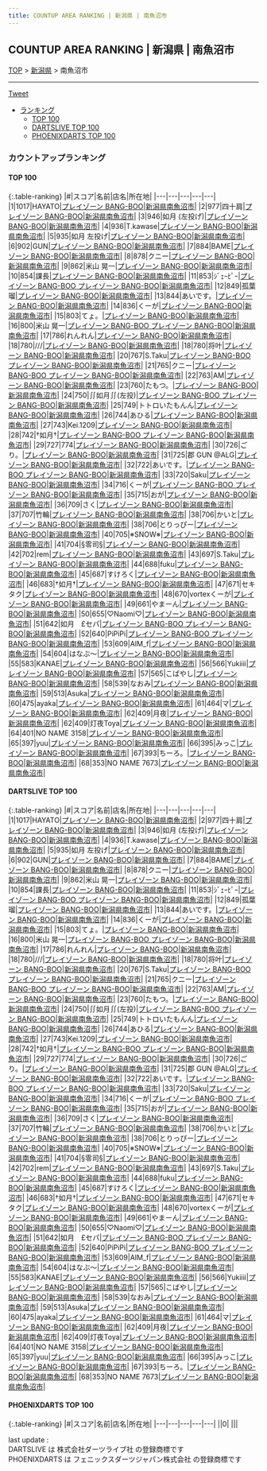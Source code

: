 ```yaml
---
title: COUNTUP AREA RANKING | 新潟県 | 南魚沼市
---
```

## COUNTUP AREA RANKING | 新潟県 | 南魚沼市

[TOP](/darts/rank/) > [新潟県](/darts/rank/新潟県/) > 南魚沼市

___

<a href="https://twitter.com/share?ref_src=twsrc%5Etfw" data-text="COUNTUP AREA RANKING | 新潟県南魚沼市" class="twitter-share-button" data-hashtags="DARTSLIVE,PHOENIXDARTS,darts,ダーツ" data-show-count="false">Tweet</a>

* [ランキング](#カウントアップランキング)
    * [TOP 100](#top-100)
    * [DARTSLIVE TOP 100](#dartslive-top-100)
    * [PHOENIXDARTS TOP 100](#phoenixdarts-top-100)

### カウントアップランキング

#### TOP 100



{:.table-ranking}
|#|スコア|名前|店名|所在地|
|---|---|---|---|---|
|1|1017|<span class="rank-name-dl">HAYATO</span>|<a href="https://search.dartslive.com/jp/shop/83662fe3fa4c6ec125d56fb0e5c39bac">プレイゾーン BANG-BOO</a>|<a href="/darts/rank/新潟県/南魚沼市">新潟県南魚沼市</a>|
|2|977|<span class="rank-name-dl">四十肩</span>|<a href="https://search.dartslive.com/jp/shop/83662fe3fa4c6ec125d56fb0e5c39bac">プレイゾーン BANG-BOO</a>|<a href="/darts/rank/新潟県/南魚沼市">新潟県南魚沼市</a>|
|3|946|<span class="rank-name-dl">如月 (左投げ)</span>|<a href="https://search.dartslive.com/jp/shop/83662fe3fa4c6ec125d56fb0e5c39bac">プレイゾーン BANG-BOO</a>|<a href="/darts/rank/新潟県/南魚沼市">新潟県南魚沼市</a>|
|4|936|<span class="rank-name-dl">T.kawase</span>|<a href="https://search.dartslive.com/jp/shop/83662fe3fa4c6ec125d56fb0e5c39bac">プレイゾーン BANG-BOO</a>|<a href="/darts/rank/新潟県/南魚沼市">新潟県南魚沼市</a>|
|5|935|<span class="rank-name-dl">如月 左投げ</span>|<a href="https://search.dartslive.com/jp/shop/83662fe3fa4c6ec125d56fb0e5c39bac">プレイゾーン BANG-BOO</a>|<a href="/darts/rank/新潟県/南魚沼市">新潟県南魚沼市</a>|
|6|902|<span class="rank-name-dl">GUN</span>|<a href="https://search.dartslive.com/jp/shop/83662fe3fa4c6ec125d56fb0e5c39bac">プレイゾーン BANG-BOO</a>|<a href="/darts/rank/新潟県/南魚沼市">新潟県南魚沼市</a>|
|7|884|<span class="rank-name-dl">BAME</span>|<a href="https://search.dartslive.com/jp/shop/83662fe3fa4c6ec125d56fb0e5c39bac">プレイゾーン BANG-BOO</a>|<a href="/darts/rank/新潟県/南魚沼市">新潟県南魚沼市</a>|
|8|878|<span class="rank-name-dl">クニー</span>|<a href="https://search.dartslive.com/jp/shop/83662fe3fa4c6ec125d56fb0e5c39bac">プレイゾーン BANG-BOO</a>|<a href="/darts/rank/新潟県/南魚沼市">新潟県南魚沼市</a>|
|9|862|<span class="rank-name-dl">米山 晃一</span>|<a href="https://search.dartslive.com/jp/shop/83662fe3fa4c6ec125d56fb0e5c39bac">プレイゾーン BANG-BOO</a>|<a href="/darts/rank/新潟県/南魚沼市">新潟県南魚沼市</a>|
|10|854|<span class="rank-name-dl">課長</span>|<a href="https://search.dartslive.com/jp/shop/83662fe3fa4c6ec125d56fb0e5c39bac">プレイゾーン BANG-BOO</a>|<a href="/darts/rank/新潟県/南魚沼市">新潟県南魚沼市</a>|
|11|853|<span class="rank-name-dl">ｼﾞｪｰﾋﾟｰ</span>|<a href="https://search.dartslive.com/jp/shop/83662fe3fa4c6ec125d56fb0e5c39bac">プレイゾーン BANG-BOO プレイゾーン BANG-BOO</a>|<a href="/darts/rank/新潟県/南魚沼市">新潟県南魚沼市</a>|
|12|849|<span class="rank-name-dl">孤葉瑠</span>|<a href="https://search.dartslive.com/jp/shop/83662fe3fa4c6ec125d56fb0e5c39bac">プレイゾーン BANG-BOO</a>|<a href="/darts/rank/新潟県/南魚沼市">新潟県南魚沼市</a>|
|13|844|<span class="rank-name-dl">あいです。</span>|<a href="https://search.dartslive.com/jp/shop/83662fe3fa4c6ec125d56fb0e5c39bac">プレイゾーン BANG-BOO</a>|<a href="/darts/rank/新潟県/南魚沼市">新潟県南魚沼市</a>|
|14|836|<span class="rank-name-dl">くーが</span>|<a href="https://search.dartslive.com/jp/shop/83662fe3fa4c6ec125d56fb0e5c39bac">プレイゾーン BANG-BOO</a>|<a href="/darts/rank/新潟県/南魚沼市">新潟県南魚沼市</a>|
|15|803|<span class="rank-name-dl">てょ。</span>|<a href="https://search.dartslive.com/jp/shop/83662fe3fa4c6ec125d56fb0e5c39bac">プレイゾーン BANG-BOO</a>|<a href="/darts/rank/新潟県/南魚沼市">新潟県南魚沼市</a>|
|16|800|<span class="rank-name-dl">米山 晃一</span>|<a href="https://search.dartslive.com/jp/shop/83662fe3fa4c6ec125d56fb0e5c39bac">プレイゾーン BANG-BOO プレイゾーン BANG-BOO</a>|<a href="/darts/rank/新潟県/南魚沼市">新潟県南魚沼市</a>|
|17|786|<span class="rank-name-dl">れんれん</span>|<a href="https://search.dartslive.com/jp/shop/83662fe3fa4c6ec125d56fb0e5c39bac">プレイゾーン BANG-BOO</a>|<a href="/darts/rank/新潟県/南魚沼市">新潟県南魚沼市</a>|
|18|780|<span class="rank-name-dl">///</span>|<a href="https://search.dartslive.com/jp/shop/83662fe3fa4c6ec125d56fb0e5c39bac">プレイゾーン BANG-BOO</a>|<a href="/darts/rank/新潟県/南魚沼市">新潟県南魚沼市</a>|
|18|780|<span class="rank-name-dl">将叶</span>|<a href="https://search.dartslive.com/jp/shop/83662fe3fa4c6ec125d56fb0e5c39bac">プレイゾーン BANG-BOO</a>|<a href="/darts/rank/新潟県/南魚沼市">新潟県南魚沼市</a>|
|20|767|<span class="rank-name-dl">S.Taku</span>|<a href="https://search.dartslive.com/jp/shop/83662fe3fa4c6ec125d56fb0e5c39bac">プレイゾーン BANG-BOO プレイゾーン BANG-BOO</a>|<a href="/darts/rank/新潟県/南魚沼市">新潟県南魚沼市</a>|
|21|765|<span class="rank-name-dl">クニー</span>|<a href="https://search.dartslive.com/jp/shop/83662fe3fa4c6ec125d56fb0e5c39bac">プレイゾーン BANG-BOO プレイゾーン BANG-BOO</a>|<a href="/darts/rank/新潟県/南魚沼市">新潟県南魚沼市</a>|
|22|763|<span class="rank-name-dl">AM</span>|<a href="https://search.dartslive.com/jp/shop/83662fe3fa4c6ec125d56fb0e5c39bac">プレイゾーン BANG-BOO</a>|<a href="/darts/rank/新潟県/南魚沼市">新潟県南魚沼市</a>|
|23|760|<span class="rank-name-dl">たもつ。</span>|<a href="https://search.dartslive.com/jp/shop/83662fe3fa4c6ec125d56fb0e5c39bac">プレイゾーン BANG-BOO</a>|<a href="/darts/rank/新潟県/南魚沼市">新潟県南魚沼市</a>|
|24|750|<span class="rank-name-dl">∬如月∬(左投)</span>|<a href="https://search.dartslive.com/jp/shop/83662fe3fa4c6ec125d56fb0e5c39bac">プレイゾーン BANG-BOO プレイゾーン BANG-BOO</a>|<a href="/darts/rank/新潟県/南魚沼市">新潟県南魚沼市</a>|
|25|749|<span class="rank-name-dl">トトロいたもんん</span>|<a href="https://search.dartslive.com/jp/shop/83662fe3fa4c6ec125d56fb0e5c39bac">プレイゾーン BANG-BOO</a>|<a href="/darts/rank/新潟県/南魚沼市">新潟県南魚沼市</a>|
|26|744|<span class="rank-name-dl">あひる</span>|<a href="https://search.dartslive.com/jp/shop/83662fe3fa4c6ec125d56fb0e5c39bac">プレイゾーン BANG-BOO</a>|<a href="/darts/rank/新潟県/南魚沼市">新潟県南魚沼市</a>|
|27|743|<span class="rank-name-dl">Kei.1209</span>|<a href="https://search.dartslive.com/jp/shop/83662fe3fa4c6ec125d56fb0e5c39bac">プレイゾーン BANG-BOO</a>|<a href="/darts/rank/新潟県/南魚沼市">新潟県南魚沼市</a>|
|28|742|<span class="rank-name-dl">†如月†</span>|<a href="https://search.dartslive.com/jp/shop/83662fe3fa4c6ec125d56fb0e5c39bac">プレイゾーン BANG-BOO プレイゾーン BANG-BOO</a>|<a href="/darts/rank/新潟県/南魚沼市">新潟県南魚沼市</a>|
|29|727|<span class="rank-name-dl">774</span>|<a href="https://search.dartslive.com/jp/shop/83662fe3fa4c6ec125d56fb0e5c39bac">プレイゾーン BANG-BOO</a>|<a href="/darts/rank/新潟県/南魚沼市">新潟県南魚沼市</a>|
|30|726|<span class="rank-name-dl">ごり。</span>|<a href="https://search.dartslive.com/jp/shop/83662fe3fa4c6ec125d56fb0e5c39bac">プレイゾーン BANG-BOO</a>|<a href="/darts/rank/新潟県/南魚沼市">新潟県南魚沼市</a>|
|31|725|<span class="rank-name-dl">郡 GUN @ALG</span>|<a href="https://search.dartslive.com/jp/shop/83662fe3fa4c6ec125d56fb0e5c39bac">プレイゾーン BANG-BOO</a>|<a href="/darts/rank/新潟県/南魚沼市">新潟県南魚沼市</a>|
|32|722|<span class="rank-name-dl">あいです。</span>|<a href="https://search.dartslive.com/jp/shop/83662fe3fa4c6ec125d56fb0e5c39bac">プレイゾーン BANG-BOO プレイゾーン BANG-BOO</a>|<a href="/darts/rank/新潟県/南魚沼市">新潟県南魚沼市</a>|
|33|720|<span class="rank-name-dl">Saku</span>|<a href="https://search.dartslive.com/jp/shop/83662fe3fa4c6ec125d56fb0e5c39bac">プレイゾーン BANG-BOO</a>|<a href="/darts/rank/新潟県/南魚沼市">新潟県南魚沼市</a>|
|34|716|<span class="rank-name-dl">くーが</span>|<a href="https://search.dartslive.com/jp/shop/83662fe3fa4c6ec125d56fb0e5c39bac">プレイゾーン BANG-BOO プレイゾーン BANG-BOO</a>|<a href="/darts/rank/新潟県/南魚沼市">新潟県南魚沼市</a>|
|35|715|<span class="rank-name-dl">おが</span>|<a href="https://search.dartslive.com/jp/shop/83662fe3fa4c6ec125d56fb0e5c39bac">プレイゾーン BANG-BOO</a>|<a href="/darts/rank/新潟県/南魚沼市">新潟県南魚沼市</a>|
|36|709|<span class="rank-name-dl">さく</span>|<a href="https://search.dartslive.com/jp/shop/83662fe3fa4c6ec125d56fb0e5c39bac">プレイゾーン BANG-BOO</a>|<a href="/darts/rank/新潟県/南魚沼市">新潟県南魚沼市</a>|
|37|707|<span class="rank-name-dl">竹輪</span>|<a href="https://search.dartslive.com/jp/shop/83662fe3fa4c6ec125d56fb0e5c39bac">プレイゾーン BANG-BOO</a>|<a href="/darts/rank/新潟県/南魚沼市">新潟県南魚沼市</a>|
|38|706|<span class="rank-name-dl">かいと</span>|<a href="https://search.dartslive.com/jp/shop/83662fe3fa4c6ec125d56fb0e5c39bac">プレイゾーン BANG-BOO</a>|<a href="/darts/rank/新潟県/南魚沼市">新潟県南魚沼市</a>|
|38|706|<span class="rank-name-dl">とりっぴー</span>|<a href="https://search.dartslive.com/jp/shop/83662fe3fa4c6ec125d56fb0e5c39bac">プレイゾーン BANG-BOO</a>|<a href="/darts/rank/新潟県/南魚沼市">新潟県南魚沼市</a>|
|40|705|<span class="rank-name-dl">※SNOW※</span>|<a href="https://search.dartslive.com/jp/shop/83662fe3fa4c6ec125d56fb0e5c39bac">プレイゾーン BANG-BOO</a>|<a href="/darts/rank/新潟県/南魚沼市">新潟県南魚沼市</a>|
|41|704|<span class="rank-name-dl">§零司§</span>|<a href="https://search.dartslive.com/jp/shop/83662fe3fa4c6ec125d56fb0e5c39bac">プレイゾーン BANG-BOO</a>|<a href="/darts/rank/新潟県/南魚沼市">新潟県南魚沼市</a>|
|42|702|<span class="rank-name-dl">rem</span>|<a href="https://search.dartslive.com/jp/shop/83662fe3fa4c6ec125d56fb0e5c39bac">プレイゾーン BANG-BOO</a>|<a href="/darts/rank/新潟県/南魚沼市">新潟県南魚沼市</a>|
|43|697|<span class="rank-name-dl">S.Taku</span>|<a href="https://search.dartslive.com/jp/shop/83662fe3fa4c6ec125d56fb0e5c39bac">プレイゾーン BANG-BOO</a>|<a href="/darts/rank/新潟県/南魚沼市">新潟県南魚沼市</a>|
|44|688|<span class="rank-name-dl">fuku</span>|<a href="https://search.dartslive.com/jp/shop/83662fe3fa4c6ec125d56fb0e5c39bac">プレイゾーン BANG-BOO</a>|<a href="/darts/rank/新潟県/南魚沼市">新潟県南魚沼市</a>|
|45|687|<span class="rank-name-dl">すけろく</span>|<a href="https://search.dartslive.com/jp/shop/83662fe3fa4c6ec125d56fb0e5c39bac">プレイゾーン BANG-BOO</a>|<a href="/darts/rank/新潟県/南魚沼市">新潟県南魚沼市</a>|
|46|683|<span class="rank-name-dl">†如月†</span>|<a href="https://search.dartslive.com/jp/shop/83662fe3fa4c6ec125d56fb0e5c39bac">プレイゾーン BANG-BOO</a>|<a href="/darts/rank/新潟県/南魚沼市">新潟県南魚沼市</a>|
|47|671|<span class="rank-name-dl">セキタク</span>|<a href="https://search.dartslive.com/jp/shop/83662fe3fa4c6ec125d56fb0e5c39bac">プレイゾーン BANG-BOO</a>|<a href="/darts/rank/新潟県/南魚沼市">新潟県南魚沼市</a>|
|48|670|<span class="rank-name-dl">vortexくーが</span>|<a href="https://search.dartslive.com/jp/shop/83662fe3fa4c6ec125d56fb0e5c39bac">プレイゾーン BANG-BOO</a>|<a href="/darts/rank/新潟県/南魚沼市">新潟県南魚沼市</a>|
|49|661|<span class="rank-name-dl">やまーん</span>|<a href="https://search.dartslive.com/jp/shop/83662fe3fa4c6ec125d56fb0e5c39bac">プレイゾーン BANG-BOO</a>|<a href="/darts/rank/新潟県/南魚沼市">新潟県南魚沼市</a>|
|50|655|<span class="rank-name-dl">♡Naomi♡</span>|<a href="https://search.dartslive.com/jp/shop/83662fe3fa4c6ec125d56fb0e5c39bac">プレイゾーン BANG-BOO</a>|<a href="/darts/rank/新潟県/南魚沼市">新潟県南魚沼市</a>|
|51|642|<span class="rank-name-dl">如月　£セパ</span>|<a href="https://search.dartslive.com/jp/shop/83662fe3fa4c6ec125d56fb0e5c39bac">プレイゾーン BANG-BOO プレイゾーン BANG-BOO</a>|<a href="/darts/rank/新潟県/南魚沼市">新潟県南魚沼市</a>|
|52|640|<span class="rank-name-dl">PiPiPi</span>|<a href="https://search.dartslive.com/jp/shop/83662fe3fa4c6ec125d56fb0e5c39bac">プレイゾーン BANG-BOO プレイゾーン BANG-BOO</a>|<a href="/darts/rank/新潟県/南魚沼市">新潟県南魚沼市</a>|
|53|609|<span class="rank-name-dl">AIM_f</span>|<a href="https://search.dartslive.com/jp/shop/83662fe3fa4c6ec125d56fb0e5c39bac">プレイゾーン BANG-BOO</a>|<a href="/darts/rank/新潟県/南魚沼市">新潟県南魚沼市</a>|
|54|604|<span class="rank-name-dl">はなぶ〜</span>|<a href="https://search.dartslive.com/jp/shop/83662fe3fa4c6ec125d56fb0e5c39bac">プレイゾーン BANG-BOO</a>|<a href="/darts/rank/新潟県/南魚沼市">新潟県南魚沼市</a>|
|55|583|<span class="rank-name-dl">KANAE</span>|<a href="https://search.dartslive.com/jp/shop/83662fe3fa4c6ec125d56fb0e5c39bac">プレイゾーン BANG-BOO</a>|<a href="/darts/rank/新潟県/南魚沼市">新潟県南魚沼市</a>|
|56|566|<span class="rank-name-dl">Yukiiii</span>|<a href="https://search.dartslive.com/jp/shop/83662fe3fa4c6ec125d56fb0e5c39bac">プレイゾーン BANG-BOO</a>|<a href="/darts/rank/新潟県/南魚沼市">新潟県南魚沼市</a>|
|57|565|<span class="rank-name-dl">こばやし</span>|<a href="https://search.dartslive.com/jp/shop/83662fe3fa4c6ec125d56fb0e5c39bac">プレイゾーン BANG-BOO</a>|<a href="/darts/rank/新潟県/南魚沼市">新潟県南魚沼市</a>|
|58|539|<span class="rank-name-dl">なおみ</span>|<a href="https://search.dartslive.com/jp/shop/83662fe3fa4c6ec125d56fb0e5c39bac">プレイゾーン BANG-BOO</a>|<a href="/darts/rank/新潟県/南魚沼市">新潟県南魚沼市</a>|
|59|513|<span class="rank-name-dl">Asuka</span>|<a href="https://search.dartslive.com/jp/shop/83662fe3fa4c6ec125d56fb0e5c39bac">プレイゾーン BANG-BOO</a>|<a href="/darts/rank/新潟県/南魚沼市">新潟県南魚沼市</a>|
|60|475|<span class="rank-name-dl">ayaka</span>|<a href="https://search.dartslive.com/jp/shop/83662fe3fa4c6ec125d56fb0e5c39bac">プレイゾーン BANG-BOO</a>|<a href="/darts/rank/新潟県/南魚沼市">新潟県南魚沼市</a>|
|61|464|<span class="rank-name-dl">マ</span>|<a href="https://search.dartslive.com/jp/shop/83662fe3fa4c6ec125d56fb0e5c39bac">プレイゾーン BANG-BOO</a>|<a href="/darts/rank/新潟県/南魚沼市">新潟県南魚沼市</a>|
|62|409|<span class="rank-name-dl">月夜</span>|<a href="https://search.dartslive.com/jp/shop/83662fe3fa4c6ec125d56fb0e5c39bac">プレイゾーン BANG-BOO</a>|<a href="/darts/rank/新潟県/南魚沼市">新潟県南魚沼市</a>|
|62|409|<span class="rank-name-dl">灯夜Toya</span>|<a href="https://search.dartslive.com/jp/shop/83662fe3fa4c6ec125d56fb0e5c39bac">プレイゾーン BANG-BOO</a>|<a href="/darts/rank/新潟県/南魚沼市">新潟県南魚沼市</a>|
|64|401|<span class="rank-name-dl">NO NAME 3158</span>|<a href="https://search.dartslive.com/jp/shop/83662fe3fa4c6ec125d56fb0e5c39bac">プレイゾーン BANG-BOO</a>|<a href="/darts/rank/新潟県/南魚沼市">新潟県南魚沼市</a>|
|65|397|<span class="rank-name-dl">yuu</span>|<a href="https://search.dartslive.com/jp/shop/83662fe3fa4c6ec125d56fb0e5c39bac">プレイゾーン BANG-BOO</a>|<a href="/darts/rank/新潟県/南魚沼市">新潟県南魚沼市</a>|
|66|395|<span class="rank-name-dl">みっこ</span>|<a href="https://search.dartslive.com/jp/shop/83662fe3fa4c6ec125d56fb0e5c39bac">プレイゾーン BANG-BOO</a>|<a href="/darts/rank/新潟県/南魚沼市">新潟県南魚沼市</a>|
|67|393|<span class="rank-name-dl">ちーろ。</span>|<a href="https://search.dartslive.com/jp/shop/83662fe3fa4c6ec125d56fb0e5c39bac">プレイゾーン BANG-BOO</a>|<a href="/darts/rank/新潟県/南魚沼市">新潟県南魚沼市</a>|
|68|353|<span class="rank-name-dl">NO NAME 7673</span>|<a href="https://search.dartslive.com/jp/shop/83662fe3fa4c6ec125d56fb0e5c39bac">プレイゾーン BANG-BOO</a>|<a href="/darts/rank/新潟県/南魚沼市">新潟県南魚沼市</a>|


#### DARTSLIVE TOP 100



{:.table-ranking}
|#|スコア|名前|店名|所在地|
|---|---|---|---|---|
|1|1017|<span class="rank-name-dl">HAYATO</span>|<a href="https://search.dartslive.com/jp/shop/83662fe3fa4c6ec125d56fb0e5c39bac">プレイゾーン BANG-BOO</a>|<a href="/darts/rank/新潟県/南魚沼市">新潟県南魚沼市</a>|
|2|977|<span class="rank-name-dl">四十肩</span>|<a href="https://search.dartslive.com/jp/shop/83662fe3fa4c6ec125d56fb0e5c39bac">プレイゾーン BANG-BOO</a>|<a href="/darts/rank/新潟県/南魚沼市">新潟県南魚沼市</a>|
|3|946|<span class="rank-name-dl">如月 (左投げ)</span>|<a href="https://search.dartslive.com/jp/shop/83662fe3fa4c6ec125d56fb0e5c39bac">プレイゾーン BANG-BOO</a>|<a href="/darts/rank/新潟県/南魚沼市">新潟県南魚沼市</a>|
|4|936|<span class="rank-name-dl">T.kawase</span>|<a href="https://search.dartslive.com/jp/shop/83662fe3fa4c6ec125d56fb0e5c39bac">プレイゾーン BANG-BOO</a>|<a href="/darts/rank/新潟県/南魚沼市">新潟県南魚沼市</a>|
|5|935|<span class="rank-name-dl">如月 左投げ</span>|<a href="https://search.dartslive.com/jp/shop/83662fe3fa4c6ec125d56fb0e5c39bac">プレイゾーン BANG-BOO</a>|<a href="/darts/rank/新潟県/南魚沼市">新潟県南魚沼市</a>|
|6|902|<span class="rank-name-dl">GUN</span>|<a href="https://search.dartslive.com/jp/shop/83662fe3fa4c6ec125d56fb0e5c39bac">プレイゾーン BANG-BOO</a>|<a href="/darts/rank/新潟県/南魚沼市">新潟県南魚沼市</a>|
|7|884|<span class="rank-name-dl">BAME</span>|<a href="https://search.dartslive.com/jp/shop/83662fe3fa4c6ec125d56fb0e5c39bac">プレイゾーン BANG-BOO</a>|<a href="/darts/rank/新潟県/南魚沼市">新潟県南魚沼市</a>|
|8|878|<span class="rank-name-dl">クニー</span>|<a href="https://search.dartslive.com/jp/shop/83662fe3fa4c6ec125d56fb0e5c39bac">プレイゾーン BANG-BOO</a>|<a href="/darts/rank/新潟県/南魚沼市">新潟県南魚沼市</a>|
|9|862|<span class="rank-name-dl">米山 晃一</span>|<a href="https://search.dartslive.com/jp/shop/83662fe3fa4c6ec125d56fb0e5c39bac">プレイゾーン BANG-BOO</a>|<a href="/darts/rank/新潟県/南魚沼市">新潟県南魚沼市</a>|
|10|854|<span class="rank-name-dl">課長</span>|<a href="https://search.dartslive.com/jp/shop/83662fe3fa4c6ec125d56fb0e5c39bac">プレイゾーン BANG-BOO</a>|<a href="/darts/rank/新潟県/南魚沼市">新潟県南魚沼市</a>|
|11|853|<span class="rank-name-dl">ｼﾞｪｰﾋﾟｰ</span>|<a href="https://search.dartslive.com/jp/shop/83662fe3fa4c6ec125d56fb0e5c39bac">プレイゾーン BANG-BOO プレイゾーン BANG-BOO</a>|<a href="/darts/rank/新潟県/南魚沼市">新潟県南魚沼市</a>|
|12|849|<span class="rank-name-dl">孤葉瑠</span>|<a href="https://search.dartslive.com/jp/shop/83662fe3fa4c6ec125d56fb0e5c39bac">プレイゾーン BANG-BOO</a>|<a href="/darts/rank/新潟県/南魚沼市">新潟県南魚沼市</a>|
|13|844|<span class="rank-name-dl">あいです。</span>|<a href="https://search.dartslive.com/jp/shop/83662fe3fa4c6ec125d56fb0e5c39bac">プレイゾーン BANG-BOO</a>|<a href="/darts/rank/新潟県/南魚沼市">新潟県南魚沼市</a>|
|14|836|<span class="rank-name-dl">くーが</span>|<a href="https://search.dartslive.com/jp/shop/83662fe3fa4c6ec125d56fb0e5c39bac">プレイゾーン BANG-BOO</a>|<a href="/darts/rank/新潟県/南魚沼市">新潟県南魚沼市</a>|
|15|803|<span class="rank-name-dl">てょ。</span>|<a href="https://search.dartslive.com/jp/shop/83662fe3fa4c6ec125d56fb0e5c39bac">プレイゾーン BANG-BOO</a>|<a href="/darts/rank/新潟県/南魚沼市">新潟県南魚沼市</a>|
|16|800|<span class="rank-name-dl">米山 晃一</span>|<a href="https://search.dartslive.com/jp/shop/83662fe3fa4c6ec125d56fb0e5c39bac">プレイゾーン BANG-BOO プレイゾーン BANG-BOO</a>|<a href="/darts/rank/新潟県/南魚沼市">新潟県南魚沼市</a>|
|17|786|<span class="rank-name-dl">れんれん</span>|<a href="https://search.dartslive.com/jp/shop/83662fe3fa4c6ec125d56fb0e5c39bac">プレイゾーン BANG-BOO</a>|<a href="/darts/rank/新潟県/南魚沼市">新潟県南魚沼市</a>|
|18|780|<span class="rank-name-dl">///</span>|<a href="https://search.dartslive.com/jp/shop/83662fe3fa4c6ec125d56fb0e5c39bac">プレイゾーン BANG-BOO</a>|<a href="/darts/rank/新潟県/南魚沼市">新潟県南魚沼市</a>|
|18|780|<span class="rank-name-dl">将叶</span>|<a href="https://search.dartslive.com/jp/shop/83662fe3fa4c6ec125d56fb0e5c39bac">プレイゾーン BANG-BOO</a>|<a href="/darts/rank/新潟県/南魚沼市">新潟県南魚沼市</a>|
|20|767|<span class="rank-name-dl">S.Taku</span>|<a href="https://search.dartslive.com/jp/shop/83662fe3fa4c6ec125d56fb0e5c39bac">プレイゾーン BANG-BOO プレイゾーン BANG-BOO</a>|<a href="/darts/rank/新潟県/南魚沼市">新潟県南魚沼市</a>|
|21|765|<span class="rank-name-dl">クニー</span>|<a href="https://search.dartslive.com/jp/shop/83662fe3fa4c6ec125d56fb0e5c39bac">プレイゾーン BANG-BOO プレイゾーン BANG-BOO</a>|<a href="/darts/rank/新潟県/南魚沼市">新潟県南魚沼市</a>|
|22|763|<span class="rank-name-dl">AM</span>|<a href="https://search.dartslive.com/jp/shop/83662fe3fa4c6ec125d56fb0e5c39bac">プレイゾーン BANG-BOO</a>|<a href="/darts/rank/新潟県/南魚沼市">新潟県南魚沼市</a>|
|23|760|<span class="rank-name-dl">たもつ。</span>|<a href="https://search.dartslive.com/jp/shop/83662fe3fa4c6ec125d56fb0e5c39bac">プレイゾーン BANG-BOO</a>|<a href="/darts/rank/新潟県/南魚沼市">新潟県南魚沼市</a>|
|24|750|<span class="rank-name-dl">∬如月∬(左投)</span>|<a href="https://search.dartslive.com/jp/shop/83662fe3fa4c6ec125d56fb0e5c39bac">プレイゾーン BANG-BOO プレイゾーン BANG-BOO</a>|<a href="/darts/rank/新潟県/南魚沼市">新潟県南魚沼市</a>|
|25|749|<span class="rank-name-dl">トトロいたもんん</span>|<a href="https://search.dartslive.com/jp/shop/83662fe3fa4c6ec125d56fb0e5c39bac">プレイゾーン BANG-BOO</a>|<a href="/darts/rank/新潟県/南魚沼市">新潟県南魚沼市</a>|
|26|744|<span class="rank-name-dl">あひる</span>|<a href="https://search.dartslive.com/jp/shop/83662fe3fa4c6ec125d56fb0e5c39bac">プレイゾーン BANG-BOO</a>|<a href="/darts/rank/新潟県/南魚沼市">新潟県南魚沼市</a>|
|27|743|<span class="rank-name-dl">Kei.1209</span>|<a href="https://search.dartslive.com/jp/shop/83662fe3fa4c6ec125d56fb0e5c39bac">プレイゾーン BANG-BOO</a>|<a href="/darts/rank/新潟県/南魚沼市">新潟県南魚沼市</a>|
|28|742|<span class="rank-name-dl">†如月†</span>|<a href="https://search.dartslive.com/jp/shop/83662fe3fa4c6ec125d56fb0e5c39bac">プレイゾーン BANG-BOO プレイゾーン BANG-BOO</a>|<a href="/darts/rank/新潟県/南魚沼市">新潟県南魚沼市</a>|
|29|727|<span class="rank-name-dl">774</span>|<a href="https://search.dartslive.com/jp/shop/83662fe3fa4c6ec125d56fb0e5c39bac">プレイゾーン BANG-BOO</a>|<a href="/darts/rank/新潟県/南魚沼市">新潟県南魚沼市</a>|
|30|726|<span class="rank-name-dl">ごり。</span>|<a href="https://search.dartslive.com/jp/shop/83662fe3fa4c6ec125d56fb0e5c39bac">プレイゾーン BANG-BOO</a>|<a href="/darts/rank/新潟県/南魚沼市">新潟県南魚沼市</a>|
|31|725|<span class="rank-name-dl">郡 GUN @ALG</span>|<a href="https://search.dartslive.com/jp/shop/83662fe3fa4c6ec125d56fb0e5c39bac">プレイゾーン BANG-BOO</a>|<a href="/darts/rank/新潟県/南魚沼市">新潟県南魚沼市</a>|
|32|722|<span class="rank-name-dl">あいです。</span>|<a href="https://search.dartslive.com/jp/shop/83662fe3fa4c6ec125d56fb0e5c39bac">プレイゾーン BANG-BOO プレイゾーン BANG-BOO</a>|<a href="/darts/rank/新潟県/南魚沼市">新潟県南魚沼市</a>|
|33|720|<span class="rank-name-dl">Saku</span>|<a href="https://search.dartslive.com/jp/shop/83662fe3fa4c6ec125d56fb0e5c39bac">プレイゾーン BANG-BOO</a>|<a href="/darts/rank/新潟県/南魚沼市">新潟県南魚沼市</a>|
|34|716|<span class="rank-name-dl">くーが</span>|<a href="https://search.dartslive.com/jp/shop/83662fe3fa4c6ec125d56fb0e5c39bac">プレイゾーン BANG-BOO プレイゾーン BANG-BOO</a>|<a href="/darts/rank/新潟県/南魚沼市">新潟県南魚沼市</a>|
|35|715|<span class="rank-name-dl">おが</span>|<a href="https://search.dartslive.com/jp/shop/83662fe3fa4c6ec125d56fb0e5c39bac">プレイゾーン BANG-BOO</a>|<a href="/darts/rank/新潟県/南魚沼市">新潟県南魚沼市</a>|
|36|709|<span class="rank-name-dl">さく</span>|<a href="https://search.dartslive.com/jp/shop/83662fe3fa4c6ec125d56fb0e5c39bac">プレイゾーン BANG-BOO</a>|<a href="/darts/rank/新潟県/南魚沼市">新潟県南魚沼市</a>|
|37|707|<span class="rank-name-dl">竹輪</span>|<a href="https://search.dartslive.com/jp/shop/83662fe3fa4c6ec125d56fb0e5c39bac">プレイゾーン BANG-BOO</a>|<a href="/darts/rank/新潟県/南魚沼市">新潟県南魚沼市</a>|
|38|706|<span class="rank-name-dl">かいと</span>|<a href="https://search.dartslive.com/jp/shop/83662fe3fa4c6ec125d56fb0e5c39bac">プレイゾーン BANG-BOO</a>|<a href="/darts/rank/新潟県/南魚沼市">新潟県南魚沼市</a>|
|38|706|<span class="rank-name-dl">とりっぴー</span>|<a href="https://search.dartslive.com/jp/shop/83662fe3fa4c6ec125d56fb0e5c39bac">プレイゾーン BANG-BOO</a>|<a href="/darts/rank/新潟県/南魚沼市">新潟県南魚沼市</a>|
|40|705|<span class="rank-name-dl">※SNOW※</span>|<a href="https://search.dartslive.com/jp/shop/83662fe3fa4c6ec125d56fb0e5c39bac">プレイゾーン BANG-BOO</a>|<a href="/darts/rank/新潟県/南魚沼市">新潟県南魚沼市</a>|
|41|704|<span class="rank-name-dl">§零司§</span>|<a href="https://search.dartslive.com/jp/shop/83662fe3fa4c6ec125d56fb0e5c39bac">プレイゾーン BANG-BOO</a>|<a href="/darts/rank/新潟県/南魚沼市">新潟県南魚沼市</a>|
|42|702|<span class="rank-name-dl">rem</span>|<a href="https://search.dartslive.com/jp/shop/83662fe3fa4c6ec125d56fb0e5c39bac">プレイゾーン BANG-BOO</a>|<a href="/darts/rank/新潟県/南魚沼市">新潟県南魚沼市</a>|
|43|697|<span class="rank-name-dl">S.Taku</span>|<a href="https://search.dartslive.com/jp/shop/83662fe3fa4c6ec125d56fb0e5c39bac">プレイゾーン BANG-BOO</a>|<a href="/darts/rank/新潟県/南魚沼市">新潟県南魚沼市</a>|
|44|688|<span class="rank-name-dl">fuku</span>|<a href="https://search.dartslive.com/jp/shop/83662fe3fa4c6ec125d56fb0e5c39bac">プレイゾーン BANG-BOO</a>|<a href="/darts/rank/新潟県/南魚沼市">新潟県南魚沼市</a>|
|45|687|<span class="rank-name-dl">すけろく</span>|<a href="https://search.dartslive.com/jp/shop/83662fe3fa4c6ec125d56fb0e5c39bac">プレイゾーン BANG-BOO</a>|<a href="/darts/rank/新潟県/南魚沼市">新潟県南魚沼市</a>|
|46|683|<span class="rank-name-dl">†如月†</span>|<a href="https://search.dartslive.com/jp/shop/83662fe3fa4c6ec125d56fb0e5c39bac">プレイゾーン BANG-BOO</a>|<a href="/darts/rank/新潟県/南魚沼市">新潟県南魚沼市</a>|
|47|671|<span class="rank-name-dl">セキタク</span>|<a href="https://search.dartslive.com/jp/shop/83662fe3fa4c6ec125d56fb0e5c39bac">プレイゾーン BANG-BOO</a>|<a href="/darts/rank/新潟県/南魚沼市">新潟県南魚沼市</a>|
|48|670|<span class="rank-name-dl">vortexくーが</span>|<a href="https://search.dartslive.com/jp/shop/83662fe3fa4c6ec125d56fb0e5c39bac">プレイゾーン BANG-BOO</a>|<a href="/darts/rank/新潟県/南魚沼市">新潟県南魚沼市</a>|
|49|661|<span class="rank-name-dl">やまーん</span>|<a href="https://search.dartslive.com/jp/shop/83662fe3fa4c6ec125d56fb0e5c39bac">プレイゾーン BANG-BOO</a>|<a href="/darts/rank/新潟県/南魚沼市">新潟県南魚沼市</a>|
|50|655|<span class="rank-name-dl">♡Naomi♡</span>|<a href="https://search.dartslive.com/jp/shop/83662fe3fa4c6ec125d56fb0e5c39bac">プレイゾーン BANG-BOO</a>|<a href="/darts/rank/新潟県/南魚沼市">新潟県南魚沼市</a>|
|51|642|<span class="rank-name-dl">如月　£セパ</span>|<a href="https://search.dartslive.com/jp/shop/83662fe3fa4c6ec125d56fb0e5c39bac">プレイゾーン BANG-BOO プレイゾーン BANG-BOO</a>|<a href="/darts/rank/新潟県/南魚沼市">新潟県南魚沼市</a>|
|52|640|<span class="rank-name-dl">PiPiPi</span>|<a href="https://search.dartslive.com/jp/shop/83662fe3fa4c6ec125d56fb0e5c39bac">プレイゾーン BANG-BOO プレイゾーン BANG-BOO</a>|<a href="/darts/rank/新潟県/南魚沼市">新潟県南魚沼市</a>|
|53|609|<span class="rank-name-dl">AIM_f</span>|<a href="https://search.dartslive.com/jp/shop/83662fe3fa4c6ec125d56fb0e5c39bac">プレイゾーン BANG-BOO</a>|<a href="/darts/rank/新潟県/南魚沼市">新潟県南魚沼市</a>|
|54|604|<span class="rank-name-dl">はなぶ〜</span>|<a href="https://search.dartslive.com/jp/shop/83662fe3fa4c6ec125d56fb0e5c39bac">プレイゾーン BANG-BOO</a>|<a href="/darts/rank/新潟県/南魚沼市">新潟県南魚沼市</a>|
|55|583|<span class="rank-name-dl">KANAE</span>|<a href="https://search.dartslive.com/jp/shop/83662fe3fa4c6ec125d56fb0e5c39bac">プレイゾーン BANG-BOO</a>|<a href="/darts/rank/新潟県/南魚沼市">新潟県南魚沼市</a>|
|56|566|<span class="rank-name-dl">Yukiiii</span>|<a href="https://search.dartslive.com/jp/shop/83662fe3fa4c6ec125d56fb0e5c39bac">プレイゾーン BANG-BOO</a>|<a href="/darts/rank/新潟県/南魚沼市">新潟県南魚沼市</a>|
|57|565|<span class="rank-name-dl">こばやし</span>|<a href="https://search.dartslive.com/jp/shop/83662fe3fa4c6ec125d56fb0e5c39bac">プレイゾーン BANG-BOO</a>|<a href="/darts/rank/新潟県/南魚沼市">新潟県南魚沼市</a>|
|58|539|<span class="rank-name-dl">なおみ</span>|<a href="https://search.dartslive.com/jp/shop/83662fe3fa4c6ec125d56fb0e5c39bac">プレイゾーン BANG-BOO</a>|<a href="/darts/rank/新潟県/南魚沼市">新潟県南魚沼市</a>|
|59|513|<span class="rank-name-dl">Asuka</span>|<a href="https://search.dartslive.com/jp/shop/83662fe3fa4c6ec125d56fb0e5c39bac">プレイゾーン BANG-BOO</a>|<a href="/darts/rank/新潟県/南魚沼市">新潟県南魚沼市</a>|
|60|475|<span class="rank-name-dl">ayaka</span>|<a href="https://search.dartslive.com/jp/shop/83662fe3fa4c6ec125d56fb0e5c39bac">プレイゾーン BANG-BOO</a>|<a href="/darts/rank/新潟県/南魚沼市">新潟県南魚沼市</a>|
|61|464|<span class="rank-name-dl">マ</span>|<a href="https://search.dartslive.com/jp/shop/83662fe3fa4c6ec125d56fb0e5c39bac">プレイゾーン BANG-BOO</a>|<a href="/darts/rank/新潟県/南魚沼市">新潟県南魚沼市</a>|
|62|409|<span class="rank-name-dl">月夜</span>|<a href="https://search.dartslive.com/jp/shop/83662fe3fa4c6ec125d56fb0e5c39bac">プレイゾーン BANG-BOO</a>|<a href="/darts/rank/新潟県/南魚沼市">新潟県南魚沼市</a>|
|62|409|<span class="rank-name-dl">灯夜Toya</span>|<a href="https://search.dartslive.com/jp/shop/83662fe3fa4c6ec125d56fb0e5c39bac">プレイゾーン BANG-BOO</a>|<a href="/darts/rank/新潟県/南魚沼市">新潟県南魚沼市</a>|
|64|401|<span class="rank-name-dl">NO NAME 3158</span>|<a href="https://search.dartslive.com/jp/shop/83662fe3fa4c6ec125d56fb0e5c39bac">プレイゾーン BANG-BOO</a>|<a href="/darts/rank/新潟県/南魚沼市">新潟県南魚沼市</a>|
|65|397|<span class="rank-name-dl">yuu</span>|<a href="https://search.dartslive.com/jp/shop/83662fe3fa4c6ec125d56fb0e5c39bac">プレイゾーン BANG-BOO</a>|<a href="/darts/rank/新潟県/南魚沼市">新潟県南魚沼市</a>|
|66|395|<span class="rank-name-dl">みっこ</span>|<a href="https://search.dartslive.com/jp/shop/83662fe3fa4c6ec125d56fb0e5c39bac">プレイゾーン BANG-BOO</a>|<a href="/darts/rank/新潟県/南魚沼市">新潟県南魚沼市</a>|
|67|393|<span class="rank-name-dl">ちーろ。</span>|<a href="https://search.dartslive.com/jp/shop/83662fe3fa4c6ec125d56fb0e5c39bac">プレイゾーン BANG-BOO</a>|<a href="/darts/rank/新潟県/南魚沼市">新潟県南魚沼市</a>|
|68|353|<span class="rank-name-dl">NO NAME 7673</span>|<a href="https://search.dartslive.com/jp/shop/83662fe3fa4c6ec125d56fb0e5c39bac">プレイゾーン BANG-BOO</a>|<a href="/darts/rank/新潟県/南魚沼市">新潟県南魚沼市</a>|


#### PHOENIXDARTS TOP 100



{:.table-ranking}
|#|スコア|名前|店名|所在地|
|---|---|---|---|---|
||0|<span class="rank-name-dl"> </span>|<a href=""></a>|<a href="/darts/rank//"></a>|


<div class="footer border-top border-gray-light mt-5 pt-3 text-right text-gray">
    last update : <span style="font-weight: italic" id="foot_last_modified"></span><br />
    DARTSLIVE は 株式会社ダーツライブ社 の登録商標です<br />
    PHOENIXDARTS は フェニックスダーツジャパン株式会社 の登録商標です<br />
</div>

<script src="https://cdnjs.cloudflare.com/ajax/libs/jquery.tablesorter/2.31.3/js/jquery.tablesorter.min.js" integrity="sha512-qzgd5cYSZcosqpzpn7zF2ZId8f/8CHmFKZ8j7mU4OUXTNRd5g+ZHBPsgKEwoqxCtdQvExE5LprwwPAgoicguNg==" crossorigin="anonymous" referrerpolicy="no-referrer"></script>
<link rel="stylesheet" href="https://cdnjs.cloudflare.com/ajax/libs/jquery.tablesorter/2.31.3/css/theme.default.min.css" integrity="sha512-wghhOJkjQX0Lh3NSWvNKeZ0ZpNn+SPVXX1Qyc9OCaogADktxrBiBdKGDoqVUOyhStvMBmJQ8ZdMHiR3wuEq8+w==" crossorigin="anonymous" referrerpolicy="no-referrer" />
<script>
$(function() {
    $(".table-ranking").tablesorter({sortList:[[0, 0]]});
    $("#foot_last_modified").text(formatDate(new Date(document.lastModified), 'yyyy-MM-dd HH:mm:ss'));
});
</script>

<script async src="https://platform.twitter.com/widgets.js" charset="utf-8"></script>